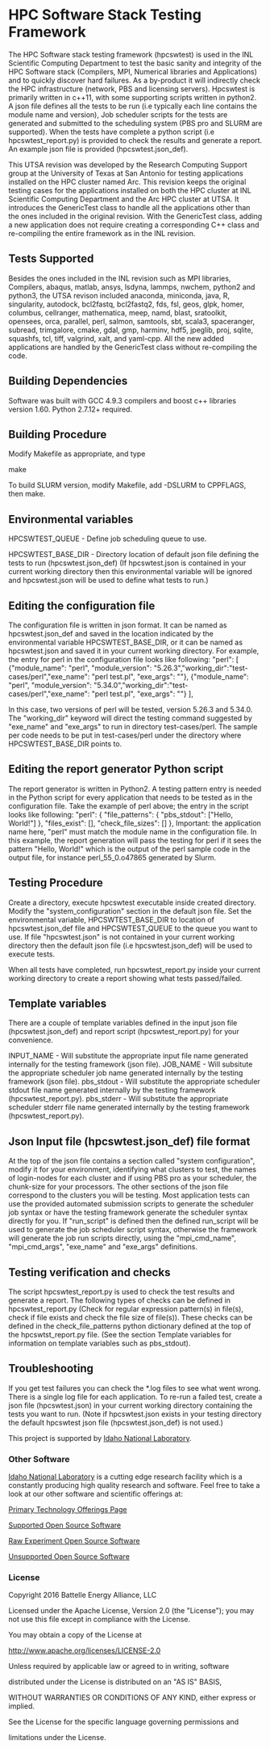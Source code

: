 # HPC Software Stack Testing Framework

The HPC Software stack testing framework (hpcswtest) is used in the INL Scientific Computing Department to test the basic sanity and integrity of the HPC Software stack (Compilers, MPI, Numerical libraries and Applications) and to quickly discover hard failures. As a by-product it will indirectly check the HPC infrastructure (network, PBS and licensing servers). Hpcswtest is primarily written in c++11, with some supporting scripts written in python2. A json file defines all the tests to be run (i.e typically each line contains the module name and version), Job scheduler scripts for the tests are generated and submitted to the scheduling system (PBS pro and SLURM are supported). When the tests have complete a python script (i.e hpcswtest_report.py) is provided to check the results and generate a report.
An example json file is provided (hpcswtest.json_def).

This UTSA revision was developed by the Research Computing Support group at the University of Texas at San Antonio for testing applications installed on the HPC cluster named Arc. This revision keeps the original testing cases for the applications installed on both the HPC cluster at INL Scientific Computing Department and the Arc HPC cluster at UTSA. It introduces the GenericTest class to handle all the applications other than the ones included in the original revision. With the GenericTest class, adding a new application does not require creating a corresponding C++ class and re-compiling the entire framework as in the INL revision.

Tests Supported
---------------
Besides the ones included in the INL revision such as MPI libraries, Compilers, abaqus, matlab, ansys, lsdyna, lammps, nwchem, python2 and python3, the UTSA revison included anaconda, miniconda, java, R, singularity, autodock, bcl2fastq, bcl2fastq2, fds, fsl, geos, glpk, homer, columbus, cellranger, mathematica, meep, namd, blast, sratoolkit, opensees, orca, parallel, perl, salmon, samtools, sbt, scala3, spaceranger, subread, trimgalore, cmake, gdal, gmp, harminv, hdf5, jpeglib, proj, sqlite, squashfs, tcl, tiff, valgrind, xalt, and yaml-cpp. All the new added applications are handled by the GenericTest class without re-compiling the code.

Building Dependencies
---------------------
Software was built with GCC 4.9.3 compilers and boost c++ libraries version 1.60. Python 2.7.12+ required.


Building Procedure
------------------
Modify Makefile as appropriate, and type

make

To build SLURM version, modify Makefile, add -DSLURM to CPPFLAGS, then make.


Environmental variables
-----------------------
HPCSWTEST_QUEUE - Define job scheduling queue to use.

HPCSWTEST_BASE_DIR - Directory location of default json file defining the tests to run (hpcswtest.json_def) (If hpcswtest.json is
contained in your current working directory then this environmental variable will be ignored and hpcswtest.json will be used to define what tests to run.)

Editing the configuration file
-----------------------
The configuration file is written in json format. It can be named as hpcswtest.json_def and saved in the location indicated by the environmental variable HPCSWTEST_BASE_DIR, or it can be named as hpcswtest.json and saved it in your current working directory. 
For example, the entry for perl in the configuration file looks like following:
"perl":
                                [
                                 {"module_name": "perl", "module_version": "5.26.3","working_dir":"test-cases/perl","exe_name": "perl test.pl", "exe_args": ""},
                                 {"module_name": "perl", "module_version": "5.34.0","working_dir":"test-cases/perl","exe_name": "perl test.pl", "exe_args": ""}
                                ],

In this case, two versions of perl will be tested, version 5.26.3 and 5.34.0. The "working_dir" keyword will direct the testing command suggested by "exe_name" and "exe_args" to run in directory test-cases/perl. The sample per code needs to be put in test-cases/perl under the directory where HPCSWTEST_BASE_DIR points to.

Editing the report generator Python script
----------------
The report generator is written in Python2. A testing pattern entry is needed in the Python script for every application that needs to be tested as in the configuration file. Take the example of perl above; the entry in the script looks like following:
                      "perl": {
                                 "file_patterns": {
                                                   "pbs_stdout": ["Hello, World!"]
                                                  },
                                 "files_exist": [],
                                 "check_file_sizes": []
                                },
Important: the application name here, "perl" must match the module name in the configuration file. 
In this example, the report generation will pass the testing for perl if it sees the pattern "Hello, World!" which is the output of the perl sample code in the output file, for instance perl_55_0.o47865 generated by Slurm.

Testing Procedure
----------------
Create a directory, execute hpcswtest executable inside created directory. Modify the "system_configuration" section in the default json file. Set the environmental variable, HPCSWTEST_BASE_DIR to location of hpcswtest.json_def file and HPCSWTEST_QUEUE to the queue you want to use.
If file "hpcswtest.json" is not contained in your current working directory then the default json file (i.e hpcswtest.json_def) will be used to execute tests.

When all tests have completed, run hpcswtest_report.py inside your current working directory to create a report showing what tests passed/failed.


Template variables
------------------
There are a couple of template variables defined in the input json file (hpcswtest.json_def) and report script (hpcswtest_report.py) for your convenience.

INPUT_NAME - Will substitute the appropriate input file name generated internally for the testing framework (json file).
JOB_NAME - Will subsitute the appropriate scheduler job name generated internally by the testing framework (json file).
pbs_stdout - Will substitute the appropriate scheduler stdout file name generated internally by the testing framework (hpcswtest_report.py).
pbs_stderr - Will substitute the appropriate scheduler stderr file name generated internally by the testing framework (hpcswtest_report.py).


Json Input file (hpcswtest.json_def) file format
------------------------------------------------
At the top of the json file contains a section called "system configuration", modify it for your environment, identifying 
what clusters to test, the names of login-nodes for each cluster and if using PBS pro as your scheduler, the chunk-size for
your processors. The other sections of the json file correspond to the clusters you will be testing.
Most application tests can use the provided automated submission scripts to generate the scheduler job syntax or have the testing framework generate the scheduler syntax directly for you. If "run_script" is defined then the defined run_script will be used to generate the job scheduler script syntax, otherwise the framework will generate the job run scripts directly, using the "mpi_cmd_name", "mpi_cmd_args", "exe_name" and "exe_args" definitions.


Testing verification and checks
-------------------------------
The script hpcswtest_report.py is used to check the test results and generate a report. The following types of checks can be defined in hpcswtest_report.py (Check for regular expression pattern(s) in file(s), check if file exists and check the file size of file(s)). These checks can be defined in the check_file_patterns python dictionary defined at the top of the hpcswtst_report.py file. (See the section Template variables for information on template variables such as pbs_stdout).


Troubleshooting
---------------
If you get test failures you can check the *.log files to see what went wrong. There is a single log file for each application.
To re-run a failed test, create a json file (hpcswtest.json) in your current working directory containing the tests you want to run. (Note if hpcswtest.json exists in your testing directory the default hpcswtest json file (hpcswtest.json_def) is not used.)


This project is supported by [Idaho National Laboratory](https://www.inl.gov/).



### Other Software


[Idaho National Laboratory](https://www.inl.gov/) is a cutting edge research facility which is a constantly producing high quality research and software. Feel free to take a look at our other software and scientific offerings at:



[Primary Technology Offerings Page](https://www.inl.gov/inl-initiatives/technology-deployment)



[Supported Open Source Software](https://github.com/idaholab)



[Raw Experiment Open Source Software](https://github.com/IdahoLabResearch)



[Unsupported Open Source Software](https://github.com/IdahoLabCuttingBoard)



### License 



Copyright 2016 Battelle Energy Alliance, LLC



Licensed under the Apache License, Version 2.0 (the "License");
you may not use this file except in compliance with the License.

You may obtain a copy of the License at



  http://www.apache.org/licenses/LICENSE-2.0



Unless required by applicable law or agreed to in writing, software

distributed under the License is distributed on an "AS IS" BASIS,

WITHOUT WARRANTIES OR CONDITIONS OF ANY KIND, either express or implied.

See the License for the specific language governing permissions and

limitations under the License.
